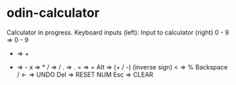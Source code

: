 # odin-calculator
Calculator in progress.
Keyboard inputs (left): Input to calculator (right)
0 - 9 => 0 - 9
+ => +
- => -
x => *
/ => /
. => .
= => =
Alt => (+ / -) (inverse sign)
< => %
Backspace / <- => UNDO
Del => RESET NUM
Esc => CLEAR
